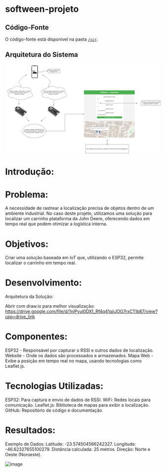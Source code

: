 # softween-projeto

## Código-Fonte

O código-fonte está disponível na pasta [`/scr`](./scr).

## Arquitetura do Sistema

![Arquitetura](./assets/arquiteturadosistema.drawio.png)

# Introdução:

# Problema:
A necessidade de rastrear a localização precisa de objetos dentro de um ambiente industrial. No caso deste projeto, utilizamos uma solução para localizar um carrinho plataforma da John Deere, oferecendo dados em tempo real que podem otimizar a logística interna.

# Objetivos:
Criar uma solução baseada em IoT que, utilizando o ESP32, permite localizar o carrinho em tempo real.

# Desenvolvimento:

Arquitetura da Solução:

Abrir com draw.io para melhor visualização:
https://drive.google.com/file/d/1niPyul0DXf_Rf4q41qjiJOG7rxCTIb87/view?usp=drive_link

# Componentes:

ESP32 - Responsável por capturar o RSSI e outros dados de localização.
Website - Onde os dados são processados e armazenados.
Mapa Web - Exibe a posição em tempo real no mapa, usando tecnologias como Leaflet.js.

# Tecnologias Utilizadas:
ESP32: Para captura e envio de dados de RSSI.
WiFi: Redes locais para comunicação.
Leaflet.js: Biblioteca de mapas para exibir a localização.
GitHub: Repositório de código e documentação.

# Resultados:

Exemplo de Dados:
Latitude: -23.574504586242327.
Longitude: -46.62327655100279.
Distância calculada: 25 metros.
Direção: Norte e Oeste (Noroeste).

![image](https://github.com/user-attachments/assets/96538513-de6e-4c1b-9b53-287a2f54085f)
